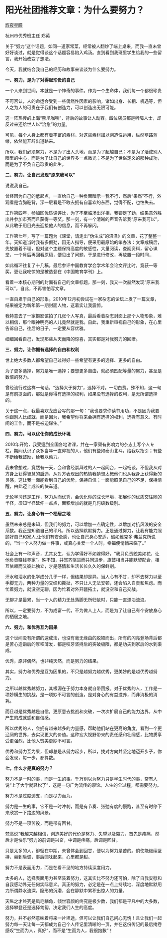 # 阳光社团推荐文章：为什么要努力？

[辉夜星瞳](https://space.bilibili.com/282575263)

杭州市优秀班主任     郑英

关于“努力”这个话题，如同一道家常菜，经常被人翻炒了端上桌来，而我一直未曾好好谈过，就是觉得谈这个话题容易陷入鸡汤。直到看到我班里学生给我的一些留言，我开始改变了想法。

今天，我就结合我自己的经历和故事来谈谈为什么要努力。

**一、努力，是为了对得起珍贵的自己**

一个人来到世间，本就是一个神奇的事件。作为一个生命体，我们每一个都很珍贵

不可否认，人的命运会受到一些偶然性因素的影响，诸如出身、长相、机遇等，但人之为人的可贵在于我们有创造力，可以创造出无限可能。

这一阵热传的上海“熊爪咖啡”，背后的故事让人动容。四位店员都是听障人士，却反过来还给世人以“治愈”的力量。

可见，每个人身上都有着丰富的素材，对这些素材加以创造性运用，纵然筚路蓝缕，依然能开辟出道路来。

所以，我们必须努力，不是为了出人头地，而是为了超越自己；不是为了活成别人眼里的中心，而是为了让自己的世界多一点微光；不是为了世俗定义的那种成功，而是为了不负自己珍贵的此生。

**二、努力，让自己发现“原来我可以”**

说说我自己。

曾经因为自己的低起点，一直给自己一种负面暗示一我不行，然后“果然”不行，外观看是含胸驼背，深一层看是不敢去拥有自喜欢的东西，觉得不配，也怕失去。

工作第四年，参加区优质课评比，为了不至临场出洋相，我铆足了劲，结果意外胜出并参加市赛而且获得一等奖。那一刻，有一个清晰的声音告诉我“原来我可以”，从此敢于用目光去迎接他人的信息，而不再躲闪。

工作第七年，写了一篇题为《课堂，请走出“伪生成”的沼泽》的文章，花了整整一年。天知道当时我有多倔劲，因无人指导，便采用最原始的笨办法：文章成稿后，先放置着不理，但对这个主题保持高度的敏感性，大量阅读，查阅资料，留心课堂，一个月后再回看原稿，便见出了问题，于是进行修改，再放置一段时间…

如此循环往复了十几稿。最后参评中国教育学会学术年会论文评比时，竟获一等奖，更让我吃惊的是被选登在《中国教育学刊》上。

看着一本核心期刊的封面有自己的文章标题，那一刻，我又一次赫然发现“原来我可以”，自此，不再害怕写文章。

一直自卑于自己的形象。2010年12月初尝试在一家杂志的论坛上发了一篇文章，结果被定为新年第一期封面人物，这着实让我震惊。

我特意去了一家摄影馆拍了几张个人写真，最后看着杂志封面上那个人物形象，难以相信，那个眼神明亮的人儿竟然就是我。自此，我重新审视自己的形象，在心里告诉自己，往后的日子，一定要从容优雅。

细细回看自己，发现那些从天而降的惊喜，其实都是对我努力的回赠。

**三、努力，让你拥有选择的自由和权利**

世上绝大多数人都希望自己过得好一些希望有更多的选择、更多的自由。

为了更多选择，努力是唯一选择；要想更多自由，就必须匹配等量的努力，甚至是数倍的努力。

曾经流行过这样一句话，“选择大于努力”，选择不对，一切白费。殊不知，这一句是有前提面的，那就是你得有选择的权利，如果没有选择的权利，是无所谓选择的。

关于这一点，我最喜欢龙应台写的那一句：“我也要求你读书用功，不是因为我要你跟别人比成就，而是因为，我希望你将来会拥有选择的权利，选择有意义、有时间的工作，而不是被迫谋生。”


**四、努力，可以优化你的成长环境**

2010年开始，我受邀到全国各地讲课，并在一家颇有影响力的杂志上写个人专栏，期间认识了众多当年一直仰视的人，他们有些如泰山北斗，给我以指引；有些不断给我鼓励，给我以动力。

我未曾想过，竟然有一天，会和曾经崇拜过的人一起同台，一起畅谈。不但我从对方身上获得智慧的启迪，从对方表现出的热情我猜想太概他们也从我身上获得新的灵感，这让我一面能看到自己的优势，保持自信；一面能照见自己的不足，保持清醒，由此迈上成长的快车道。

无论学习还是工作，努力从而优秀，会优化你的成长环境，拓展你的优质交往圈的半径，须知半径延伸一点点，面积增加的就是几何级数级别。


**五、努力，让身心有一个栖居之地**

虽然未来总是未知，但我们的努力，可以增加一点确定性，以增加对抗风浪的安全系数。我正是知道自己的平凡，所以选择默默努力。正是通过努力，让我有能力照顾好自己和家人,让他们有安全感，也让自己身心安适，诚如维克多·弗兰克所说的，“当一个人努力做一件事，或真心关爱一个人时，幸福便悄悄来临了。”

社会上有一种声音，尤其女生，认为学得好不如嫁得好，“我只负责貌美如花，让他负责赚钱养家”。殊不知，并驾齐驱进而共同进步，旗鼓相当并能默契配合，相互依赖而又彼此独立，才是感情和生活长长久久的保鲜剂。

汗水和泪水的化学成分几乎一样，但结果却是异。当人心有不甘，却不去努力以至手脚无力，两种力量的交织和撕扯，不只让人无法安顿，还会陷入自责和焦虑。而忙着努力，就没空无聊，因为忙着对外开疆拓土，就没空和自己交战。

无聊才是最累，当一个人的精力无处落脚无所归依时，只能一直漂泊流浪。

所以，一定要努力，不为成富一代，不为做人上人，而是为了让自己有个安放身心的栖居之地。


**六、努力，和优秀互为因果**

这个世间没有所谓的速成法，也没有毫无缘由的脱颖而出，所有的闪亮登场背后都是苦心造诣后的厚积薄发，都是咬牙坚持后的突破极限，都是功夫到家后的水到渠成。

优秀，原非偶然，也非纯天然，而是努力的结果。

其实，努力和优秀是互为因果的，不只是越努力越优秀，更美妙的是越优秀越努力。

之所以越优秀越努力，其根源在于努力本身就自带回报。对于优秀的人，工作是一项妙横生的挑战，是一项妙不可言的创造，是对身心的有益滋养，而非消极的消耗。

而且越是优秀越是自信，更原意去挑战和突破，一次次扩展自己的能力边界，从中产生的成就感和自信感。

所以优秀的人，会拥有越来越多的力量感，帮助他们站在更高的角度，看到一个更辽阔的世界，去实现更大的价值。这种宏大视野带来的责任感和壮阔感，比物质享受更强烈，比他人赞美更妙不可言。

优秀和努力互为果，但却总是从努力起步，所以，找对方向并坚定地迈开步子，你会发现，每一步，都算数。

**七，什么才是真的努力？**

努力不是一时的事，而是一生的事。千万别以为努力只是学生时代的事，常有人说“上了大学就轻松了”，这是一句广为流传的谬论。人生的全过程，都需要努力。

努力不是过度透支，而是尽力而为。

努力是一生的事，它不是一时冲刺，而是有节奏、张弛有度的慢跑，甚至有时停下来欣赏一下路边的风景。

努力不是一项苦役，而是带有回甘。

梵高说“我越来越相信，创造美好的代价是努力、失望以及毅力，首先是疼痛，然后才是快乐”努力的前调是兴奋，中调是疼痛，后调是回甘。

只是太多的人，徘徊在中期，未曾体会到回甘，便以为努力是苦的。倘使能继续坚持，尝到后调，事后回味起来，心里都是甜。

努力不是表面用力，而是在看不见的地方持续深度用力。

太多的人，选择表面用力甚至装着努力，这其实比不努力还可怕，除了自我安慰和自我感动外无任何实际意义。真正的努力，必定是在一点上持续地、深度地默默用力所谓静水流深，隐形的沉潜，会在静默中累积出惊人的力量。

天纵之才终究是凤毛麟角，倾世容颜的终究是极少数，我们都是平凡中的大多数，选择攀登还是选择匍匐，决定我们人生的高度。

努力，并不必然意味着将来一片坦途，但可以让我们自己问心无愧！且让我们一起努力每一天让每一天都成为自己个人传记里清晰的一页，并在这份传记的最后掩卷感叹“生而为人，真好”，而不是“生而为人，我很抱歉”！

